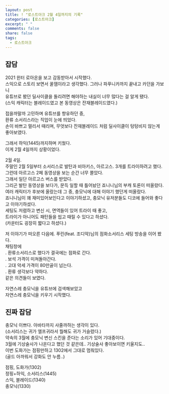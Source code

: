 ```yaml
---
layout: post
title: ! "로스트아크 2월 4일까지의 기록"
categories: [로스트아크]
excerpt: " "
comments: false
share: false
tags:
  - 로스트아크
---
```


## 잡담
2021 윈터 로아온을 보고 감동받아서 시작했다.  
스익으로 스토리 보면서 꿀잼이라고 생각했다. 그러나 파푸니카까지 끝내고 카던을 가보니  
유튜브로 봤던 딜사이클을 돌리려면 해야하는 내실이 너무 많다는 걸 알게 됐다.  
(스익 캐릭터는 블레이드였고 본 동영상은 잔재블레이드였다.)

접을까말까 고민하며 유튜브를 향유하던 중,  
환류 소서리스라는 직업이 눈에 띄었다.  
손이 바쁘고 멀리서 때리며, 무엇보다 잔재블레이드 처럼 딜사이클이 텅텅비지 않는게 좋아보였다.

그래서 하익(1445)까지하며 키웠다.  
이게 2월 4일까지 상황이었다.

2월 4일.  
주말인 2월 5일부터 소서리스로 발탄과 비아키스, 아르고스. 3개를 트라이하려고 했다.  
그런데 아르고스 2페 동영상을 보는 순간 너무 쫄았다.  
그래서 일단 아르고스 버스를 받았다.  
그리곤 발탄 동영상을 보다가, 문득 일할 때 틀어놨던 죠니니님의 부캐 토론이 떠올랐다.  
여러 캐릭터가 후보에 올랐는데 그 중, 충모닉에 대해 이야기 했던게 떠올랐다.  
죠니니님이 꽤 재미있어보인다고 이야기하셨고, 충모닉 유저분들도 디코에 들어와 좋다고 이야기하셨다.  
세팅도 저렴하고 변신 시, 면역들이 있어 트라이 때 좋고,  
트라이가 아니어도 패턴들을 씹고 때릴 수 있다고 하셨다.  
(카운터도 굉장히 짧다고 하셨다.)

저 이야기가 떠오른 다음에. 푸린(feat. 조디악)님의 점화소서리스 세팅 방송을 이어 봤다.  
채팅창에  
. 환류소서리스로 했다가 결국에는 점화로 간다.  
. 보석 가격이 미쳐돌아간다.  
. 고대 악세 가격이 80만골이 넘는다.  
. 환류 생각보다 약하다.  
같은 의견들이 보였다.

자연스레 충모닉을 유튜브에 검색해보았고  
자연스레 충모닉을 키우기 시작했다.

## 진짜 잡담
충모닉 이쁘다. 아바타까지 사줄까하는 생각이 있다.  
(소서리스는 귀가 엘프귀라서 뭘해도 귀가 거슬렸다.)  
약속의 3월에 충모닉 변신 스킨을 준다는 소리가 있어 기대중이다.  
3월에 기상술사가 나온다고 했던 것 같은데.. 기상술사 좋아보이면 키울지도..  
이번 도화가는 점핑만하고 1302에서 그대로 멈춰있다.  
(골드 아까워서 강화도 안 누름..)

점핑, 도화가(1302)  
정핑+하익, 소서리스(1445)  
스익, 블레이드(1340)  
충모닉(1330)
